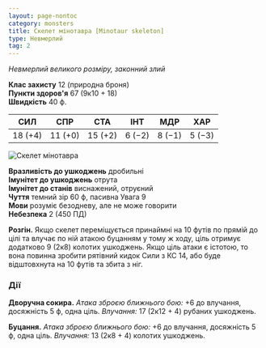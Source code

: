 ```yaml
---
layout: page-nontoc
category: monsters
title: Скелет мінотавра [Minotaur skeleton]
type: Невмерлий
tag: 2
---
```


_Невмерлий великого розміру, законний злий_

**Клас захисту** 12 (природна броня)    
**Пункти здоров'я** 67 (9к10 + 18)    
**Швидкість** 40 ф.

| СИЛ     | СПР     | СТА     | ІНТ    | МДР    | ХАР    |
| ------- | ------- | ------- | ------ | ------ | ------ |
| 18 (+4) | 11 (+0) | 15 (+2) | 6 (−2) | 8 (−1) | 5 (−3) |

![Скелет мінотавра](https://www.dndbeyond.com/avatars/thumbnails/30835/858/1000/1000/638063922665935822.png)

**Вразливість до ушкоджень** дробильні    
**Імунітет до ушкоджень** отрута    
**Імунітет до станів** виснажений, отруєний    
**Чуття** темний зір 60 ф, пасивна Увага 9    
**Мови** розуміє безодневу, але не може говорити    
**Небезпека** 2 (450 ПД)

**Розгін.** Якщо скелет переміщується принаймні на 10 футів по прямій до цілі та влучає по ній атакою буцанням у тому ж ходу, ціль отримує додатково 9 (2к8) колотих ушкоджень. Якщо ціль атаки є істотою, то вона повинна зробити рятівний кидок Сили з КС 14, або буде відштовхнута на 10 футів та збита з ніг.

### Дії
**Дворучна сокира.** _Атака зброєю ближнього бою:_ +6 до влучання, досяжність 5 ф, одна ціль. _Влучання:_ 17 (2к12 + 4) рубаних ушкоджень.    

**Буцання.** _Атака зброєю ближнього бою:_ +6 до влучання, досяжність 5 ф, одна ціль. _Влучання:_ 13 (2к8 + 4) колотих ушкоджень.
